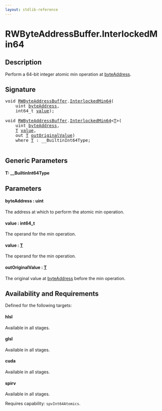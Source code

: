 ```yaml
---
layout: stdlib-reference
---
```


# RWByteAddressBuffer\.InterlockedMin64

## Description

Perform a 64-bit integer atomic min operation at <span class='code'><a href="interlockedmin64-0b.html#decl-byteAddress" class="code_param">byteAddress</a></span>.



## Signature 

<pre>
<span class="code_keyword">void</span> <a href="index.html" class="code_type">RWByteAddressBuffer</a>.<a href="interlockedmin64-0b.html">InterlockedMin64</a>(
    <span class="code_keyword">uint</span> <a href="interlockedmin64-0b.html#decl-byteAddress" class="code_param">byteAddress</a>,
    int64_t <a href="interlockedmin64-0b.html#decl-value" class="code_param">value</a>);

<span class="code_keyword">void</span> <a href="index.html" class="code_type">RWByteAddressBuffer</a>.<a href="interlockedmin64-0b.html">InterlockedMin64</a>&lt;<a href="interlockedmin64-0b.html#typeparam-T" class="code_type">T</a>&gt;(
    <span class="code_keyword">uint</span> <a href="interlockedmin64-0b.html#decl-byteAddress" class="code_param">byteAddress</a>,
    <a href="interlockedmin64-0b.html#typeparam-T" class="code_type">T</a> <a href="interlockedmin64-0b.html#decl-value" class="code_param">value</a>,
    <span class="code_keyword">out</span> <a href="interlockedmin64-0b.html#typeparam-T" class="code_type">T</a> <a href="interlockedmin64-0b.html#decl-outOriginalValue" class="code_param">outOriginalValue</a>)
    <span class='code_keyword'>where</span> <a href="interlockedmin64-0b.html#typeparam-T" class="code_type">T</a> : __BuiltinInt64Type;

</pre>

## Generic Parameters

####  <a id="typeparam-T"></a>T: \_\_BuiltinInt64Type

## Parameters

####  <a id="decl-byteAddress"></a>byteAddress  : uint
The address at which to perform the atomic min operation.

####  <a id="decl-value"></a>value  : int64\_t
The operand for the min operation.

####  <a id="decl-value"></a>value  : [T](interlockedmin64-0b#typeparam-T)
The operand for the min operation.

####  <a id="decl-outOriginalValue"></a>outOriginalValue  : [T](interlockedmin64-0b#typeparam-T)
The original value at <span class='code'><a href="interlockedmin64-0b.html#decl-byteAddress" class="code_param">byteAddress</a></span> before the min operation.


## Availability and Requirements

Defined for the following targets:

#### hlsl
Available in all stages.

#### glsl
Available in all stages.

#### cuda
Available in all stages.

#### spirv
Available in all stages.

Requires capability: `spvInt64Atomics`.


